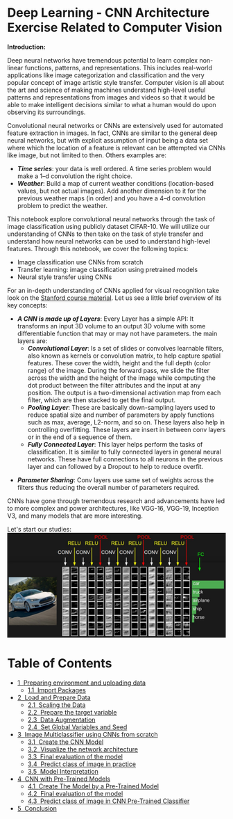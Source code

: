 # Deep Learning - CNN Architecture Exercise Related to Computer Vision

__Introduction:__

Deep neural networks have tremendous potential to learn complex non-linear functions, patterns, and representations. This includes real-world applications like image categorization and classification and the very popular concept of image artistic style transfer. Computer vision is all about the art and science of making machines understand high-level useful patterns and representations from images and videos so that it would be able to make intelligent decisions similar to what a human would do upon observing its surroundings. 

Convolutional neural networks or CNNs are extensively used for automated feature extraction in images.  In fact, CNNs are similar to the general deep neural networks, but with explicit assumption of input being a data set where which the location of a feature is relevant can be attempted via CNNs  like image, but not limited to then. Others examples are:
- ***Time series***: your data is well ordered. A time series problem would make a 1–d convolution the right choice.
- ***Weather***: Build a map of current weather conditions (location-based values, but not actual images). Add another dimension to it for the previous weather maps (in order) and you have a 4–d convolution problem to predict the weather.

This notebook explore convolutional neural networks through the task of image classification using publicly dataset  CIFAR-10. We will utilize our understanding of CNNs to then take on the task of style transfer and understand how neural networks can be used to understand high-level features. Through this notebook, we cover the following topics:
- Image classification use CNNs from scratch
- Transfer learning: image classification using pretrained models
- Neural style transfer using CNNs

For an in-depth understanding of CNNs applied for visual recognition take look on the [Stanford course material](http://cs231n.github.io/convolutional-networks). Let us see a little brief overview of its key concepts:
- ***A CNN is made up of Layers***: Every Layer has a simple API: It transforms an input 3D volume to an output 3D volume with some differentiable function that may or may not have parameters. the main layers are:
    - ***Convolutional Layer***: Is a set of slides or convolves learnable filters, also known as kernels or convolution matrix, to help capture spatial features. These cover the width, height and the full depth (color range) of the image. During the forward pass, we slide the filter across the width and the height of the image while computing the dot product between the filter attributes and the input at any position. The output is a two-dimensional activation map from each filter, which are then stacked to get the final output.
    - ***Pooling Layer***: These are basically down-sampling layers used to reduce spatial size and number of parameters by apply functions such as max, average, L2-norm, and so on. These layers also help in controlling overfitting.  These layers are insert in between conv layers or in the end of a sequence of them.
    - ***Fully Connected Layer***: This layer helps perform the tasks of classification. It is similar to fully connected layers in general neural networks. These have full connections to all neurons in the previous layer and can followed by a Dropout to help to reduce overfit.<p>
- ***Parameter Sharing***: Conv layers use same set of weights across the filters thus reducing the overall number of parameters required.

CNNs have gone through tremendous research and advancements have led to more complex and power architectures, like VGG-16, VGG-19, Inception V3, and many models that are more interesting.

Let's start our studies:
![image](https://github.com/Madhavan11601828/Deep-Learning---CNN-Exercise-Related-to-Computer-Vision/blob/main/ProcessOfconvnet.jpeg)


<h1>Table of Contents<span class="tocSkip"></span></h1>
<div class="toc"><ul class="toc-item"><li><span><a href="#Preparing-environment-and-uploading-data" data-toc-modified-id="Preparing-environment-and-uploading-data-1"><span class="toc-item-num">1&nbsp;&nbsp;</span>Preparing environment and uploading data</a></span><ul class="toc-item"><li><span><a href="#Import-Packages" data-toc-modified-id="Import-Packages-1.1"><span class="toc-item-num">1.1&nbsp;&nbsp;</span>Import Packages</a></span></li></ul></li><li><span><a href="#Load-and-Prepare-Data" data-toc-modified-id="Load-and-Prepare-Data-2"><span class="toc-item-num">2&nbsp;&nbsp;</span>Load and Prepare Data</a></span><ul class="toc-item"><li><span><a href="#Scaling-the-Data" data-toc-modified-id="Scaling-the-Data-2.1"><span class="toc-item-num">2.1&nbsp;&nbsp;</span>Scaling the Data</a></span></li><li><span><a href="#Prepare-the-target-variable" data-toc-modified-id="Prepare-the-target-variable-2.2"><span class="toc-item-num">2.2&nbsp;&nbsp;</span>Prepare the target variable</a></span></li><li><span><a href="#Data-Augmentation" data-toc-modified-id="Data-Augmentation-2.3"><span class="toc-item-num">2.3&nbsp;&nbsp;</span>Data Augmentation</a></span></li><li><span><a href="#Set-Global-Variables-and-Seed" data-toc-modified-id="Set-Global-Variables-and-Seed-2.4"><span class="toc-item-num">2.4&nbsp;&nbsp;</span>Set Global Variables and Seed</a></span></li></ul></li><li><span><a href="#Image-Multiclassifier-using-CNNs-from-scratch" data-toc-modified-id="Image-Multiclassifier-using-CNNs-from-scratch-3"><span class="toc-item-num">3&nbsp;&nbsp;</span>Image Multiclassifier using CNNs from scratch</a></span><ul class="toc-item"><li><span><a href="#Create-the-CNN-Model" data-toc-modified-id="Create-the-CNN-Model-3.1"><span class="toc-item-num">3.1&nbsp;&nbsp;</span>Create the CNN Model</a></span></li><li><span><a href="#Visualize-the-network-architecture" data-toc-modified-id="Visualize-the-network-architecture-3.2"><span class="toc-item-num">3.2&nbsp;&nbsp;</span>Visualize the network architecture</a></span></li><li><span><a href="#Final-evaluation-of-the-model" data-toc-modified-id="Final-evaluation-of-the-model-3.3"><span class="toc-item-num">3.3&nbsp;&nbsp;</span>Final evaluation of the model</a></span></li><li><span><a href="#Predict-class-of-image-in-practice" data-toc-modified-id="Predict-class-of-image-in-practice-3.4"><span class="toc-item-num">3.4&nbsp;&nbsp;</span>Predict class of image in practice</a></span></li><li><span><a href="#Model-Interpretation" data-toc-modified-id="Model-Interpretation-3.5"><span class="toc-item-num">3.5&nbsp;&nbsp;</span>Model Interpretation</a></span></li></ul></li><li><span><a href="#CNN-with-Pre-Trained-Models" data-toc-modified-id="CNN-with-Pre-Trained-Models-4"><span class="toc-item-num">4&nbsp;&nbsp;</span>CNN with Pre-Trained Models</a></span><ul class="toc-item"><li><span><a href="#Create-The-Model-by-a-Pre-Trained-Model" data-toc-modified-id="Create-The-Model-by-a-Pre-Trained-Model-4.1"><span class="toc-item-num">4.1&nbsp;&nbsp;</span>Create The Model by a Pre-Trained Model</a></span></li><li><span><a href="#Final-evaluation-of-the-model" data-toc-modified-id="Final-evaluation-of-the-model-4.2"><span class="toc-item-num">4.2&nbsp;&nbsp;</span>Final evaluation of the model</a></span></li><li><span><a href="#Predict-class-of-image-in-CNN-Pre-Trained-Classifier" data-toc-modified-id="Predict-class-of-image-in-CNN-Pre-Trained-Classifier-4.3"><span class="toc-item-num">4.3&nbsp;&nbsp;</span>Predict class of image in CNN Pre-Trained Classifier</a></span></li></ul></li><li><span><a href="#Conclusion" data-toc-modified-id="Conclusion-5"><span class="toc-item-num">5&nbsp;&nbsp;</span>Conclusion</a></span></li></ul></div>
